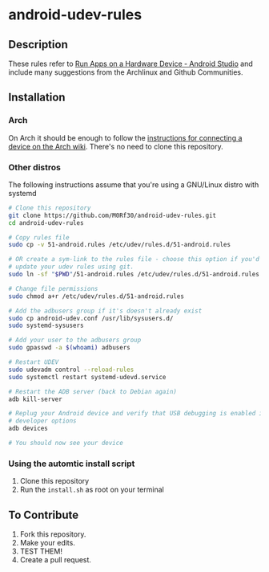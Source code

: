 # android-udev-rules

## Description

These rules refer to
[Run Apps on a Hardware Device - Android Studio](https://developer.android.com/studio/run/device.html)
and include many suggestions from the Archlinux and Github Communities.

## Installation

### Arch

On Arch it should be enough to follow the
[instructions for connecting a device on the Arch wiki](https://wiki.archlinux.org/index.php/Android_Debug_Bridge).
There's no need to clone this repository.

### Other distros

The following instructions assume that you're using a GNU/Linux distro with
systemd

```sh
# Clone this repository
git clone https://github.com/M0Rf30/android-udev-rules.git
cd android-udev-rules

# Copy rules file
sudo cp -v 51-android.rules /etc/udev/rules.d/51-android.rules

# OR create a sym-link to the rules file - choose this option if you'd like to
# update your udev rules using git.
sudo ln -sf "$PWD"/51-android.rules /etc/udev/rules.d/51-android.rules

# Change file permissions
sudo chmod a+r /etc/udev/rules.d/51-android.rules

# Add the adbusers group if it's doesn't already exist
sudo cp android-udev.conf /usr/lib/sysusers.d/
sudo systemd-sysusers

# Add your user to the adbusers group
sudo gpasswd -a $(whoami) adbusers

# Restart UDEV
sudo udevadm control --reload-rules
sudo systemctl restart systemd-udevd.service

# Restart the ADB server (back to Debian again)
adb kill-server

# Replug your Android device and verify that USB debugging is enabled in
# developer options
adb devices

# You should now see your device
```

### Using the automtic install script

1. Clone this repository
2. Run the `install.sh` as root on your terminal

## To Contribute

1. Fork this repository.
2. Make your edits.
3. TEST THEM!
4. Create a pull request.
